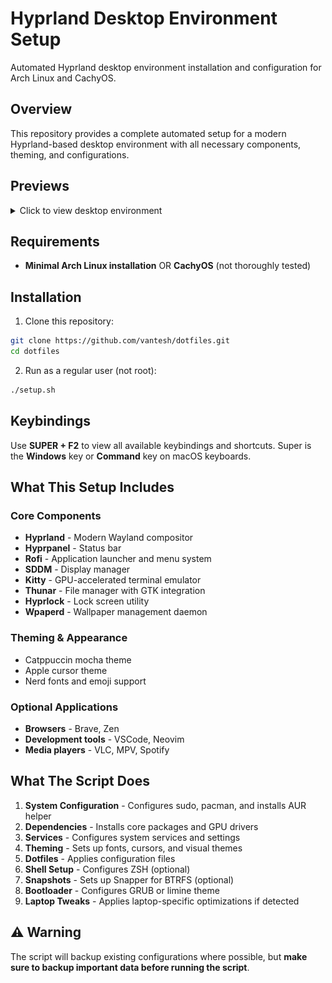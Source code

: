 # Hyprland Desktop Environment Setup

Automated Hyprland desktop environment installation and configuration for Arch Linux and CachyOS.

## Overview

This repository provides a complete automated setup for a modern Hyprland-based desktop environment with all necessary components, theming, and configurations.

## Previews

<details>
<summary>Click to view desktop environment </summary>

### Desktop Screenshots

#### Desktop

![Desktop](docs/previews/desktop.png)

#### Lock Screen

![Lock Screen](docs/previews/hyprlock.png)

#### Rofi Application Launcher

![Application Launcher](docs/previews/launcher.png)

#### Kitty Terminal

![Terminal](docs/previews/terminal.png)

#### Thunar File Manager

![File Manager](docs/previews/filemanager.png)

#### Clipboard Manager

![clipboard](docs/previews/clipboard.png)

#### Emoji Picker

![emoji picker](docs/previews/emoji-picker.png)

#### Development Environment

![nvim](docs/previews/nvim.png)
![VSCode](docs/previews/vscode.png)

</details>

## Requirements

- **Minimal Arch Linux installation** OR **CachyOS** (not thoroughly tested)

## Installation

1. Clone this repository:

```bash
git clone https://github.com/vantesh/dotfiles.git
cd dotfiles
```

2. Run as a regular user (not root):

```bash
./setup.sh
```

## Keybindings

Use **SUPER + F2** to view all available keybindings and shortcuts.
Super is the **Windows** key or **Command** key on macOS keyboards.

## What This Setup Includes

### Core Components

- **Hyprland** - Modern Wayland compositor
- **Hyprpanel** - Status bar
- **Rofi** - Application launcher and menu system
- **SDDM** - Display manager
- **Kitty** - GPU-accelerated terminal emulator
- **Thunar** - File manager with GTK integration
- **Hyprlock** - Lock screen utility
- **Wpaperd** - Wallpaper management daemon

### Theming & Appearance

- Catppuccin mocha theme
- Apple cursor theme
- Nerd fonts and emoji support

### Optional Applications

- **Browsers** - Brave, Zen
- **Development tools** - VSCode, Neovim
- **Media players** - VLC, MPV, Spotify

## What The Script Does

1. **System Configuration** - Configures sudo, pacman, and installs AUR helper
2. **Dependencies** - Installs core packages and GPU drivers
3. **Services** - Configures system services and settings
4. **Theming** - Sets up fonts, cursors, and visual themes
5. **Dotfiles** - Applies configuration files
6. **Shell Setup** - Configures ZSH (optional)
7. **Snapshots** - Sets up Snapper for BTRFS (optional)
8. **Bootloader** - Configures GRUB or limine theme
9. **Laptop Tweaks** - Applies laptop-specific optimizations if detected

## ⚠️ Warning

The script will backup existing configurations where possible, but **make sure to backup important data before running the script**.
